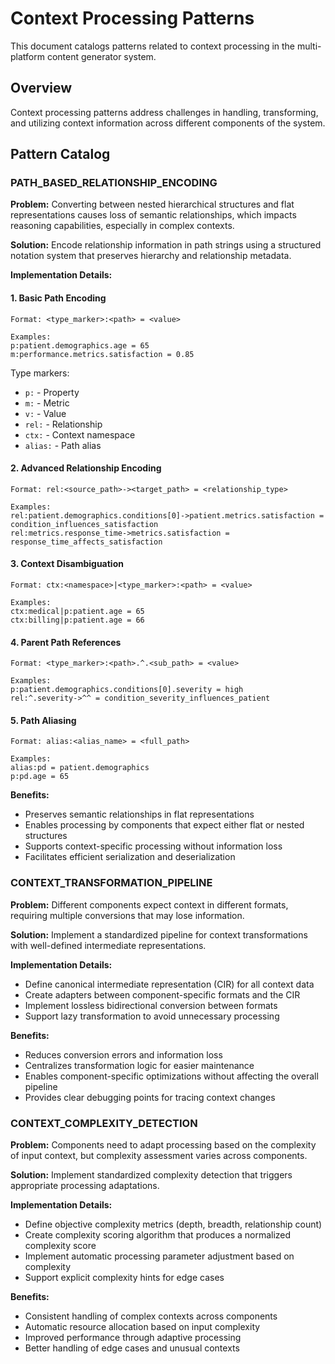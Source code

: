 # Context Processing Patterns

This document catalogs patterns related to context processing in the multi-platform content generator system.

## Overview

Context processing patterns address challenges in handling, transforming, and utilizing context information across different components of the system.

## Pattern Catalog

### PATH_BASED_RELATIONSHIP_ENCODING

**Problem:** Converting between nested hierarchical structures and flat representations causes loss of semantic relationships, which impacts reasoning capabilities, especially in complex contexts.

**Solution:** Encode relationship information in path strings using a structured notation system that preserves hierarchy and relationship metadata.

**Implementation Details:**

#### 1. Basic Path Encoding

```
Format: <type_marker>:<path> = <value>

Examples:
p:patient.demographics.age = 65
m:performance.metrics.satisfaction = 0.85
```

Type markers:
- `p:` - Property
- `m:` - Metric
- `v:` - Value
- `rel:` - Relationship
- `ctx:` - Context namespace
- `alias:` - Path alias

#### 2. Advanced Relationship Encoding

```
Format: rel:<source_path>-><target_path> = <relationship_type>

Examples:
rel:patient.demographics.conditions[0]->patient.metrics.satisfaction = condition_influences_satisfaction
rel:metrics.response_time->metrics.satisfaction = response_time_affects_satisfaction
```

#### 3. Context Disambiguation

```
Format: ctx:<namespace>|<type_marker>:<path> = <value>

Examples:
ctx:medical|p:patient.age = 65
ctx:billing|p:patient.age = 66
```

#### 4. Parent Path References

```
Format: <type_marker>:<path>.^.<sub_path> = <value>

Examples:
p:patient.demographics.conditions[0].severity = high
rel:^.severity->^^ = condition_severity_influences_patient
```

#### 5. Path Aliasing

```
Format: alias:<alias_name> = <full_path>

Examples:
alias:pd = patient.demographics
p:pd.age = 65
```

**Benefits:**
- Preserves semantic relationships in flat representations
- Enables processing by components that expect either flat or nested structures
- Supports context-specific processing without information loss
- Facilitates efficient serialization and deserialization

### CONTEXT_TRANSFORMATION_PIPELINE

**Problem:** Different components expect context in different formats, requiring multiple conversions that may lose information.

**Solution:** Implement a standardized pipeline for context transformations with well-defined intermediate representations.

**Implementation Details:**
- Define canonical intermediate representation (CIR) for all context data
- Create adapters between component-specific formats and the CIR
- Implement lossless bidirectional conversion between formats
- Support lazy transformation to avoid unnecessary processing

**Benefits:**
- Reduces conversion errors and information loss
- Centralizes transformation logic for easier maintenance
- Enables component-specific optimizations without affecting the overall pipeline
- Provides clear debugging points for tracing context changes

### CONTEXT_COMPLEXITY_DETECTION

**Problem:** Components need to adapt processing based on the complexity of input context, but complexity assessment varies across components.

**Solution:** Implement standardized complexity detection that triggers appropriate processing adaptations.

**Implementation Details:**
- Define objective complexity metrics (depth, breadth, relationship count)
- Create complexity scoring algorithm that produces a normalized complexity score
- Implement automatic processing parameter adjustment based on complexity
- Support explicit complexity hints for edge cases

**Benefits:**
- Consistent handling of complex contexts across components
- Automatic resource allocation based on input complexity
- Improved performance through adaptive processing
- Better handling of edge cases and unusual contexts
